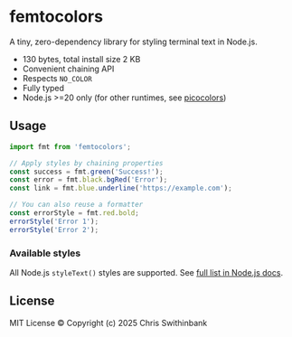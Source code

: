 # femtocolors

A tiny, zero-dependency library for styling terminal text in Node.js.

- 130 bytes, total install size 2 KB
- Convenient chaining API
- Respects `NO_COLOR`
- Fully typed
- Node.js >=20 only (for other runtimes, see [picocolors](https://www.npm.im/picocolors))

## Usage

```js
import fmt from 'femtocolors';

// Apply styles by chaining properties
const success = fmt.green('Success!');
const error = fmt.black.bgRed('Error');
const link = fmt.blue.underline('https://example.com');

// You can also reuse a formatter
const errorStyle = fmt.red.bold;
errorStyle('Error 1');
errorStyle('Error 2');
```

### Available styles

All Node.js `styleText()` styles are supported. See [full list in Node.js docs](https://nodejs.org/api/util.html#modifiers).

## License

MIT License © Copyright (c) 2025 Chris Swithinbank
